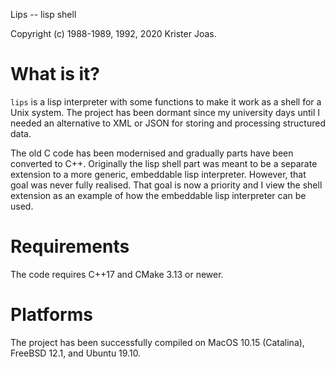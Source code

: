 Lips -- lisp shell

Copyright (c) 1988-1989, 1992, 2020 Krister Joas.

# What is it?

`lips` is a lisp interpreter with some functions to make it work as a
shell for a Unix system.  The project has been dormant since my
university days until I needed an alternative to XML or JSON for
storing and processing structured data.

The old C code has been modernised and gradually parts have been
converted to C++.  Originally the lisp shell part was meant to be a
separate extension to a more generic, embeddable lisp interpreter.
However, that goal was never fully realised.  That goal is now a
priority and I view the shell extension as an example of how the
embeddable lisp interpreter can be used.

# Requirements

The code requires C++17 and CMake 3.13 or newer.

# Platforms

The project has been successfully compiled on MacOS 10.15 (Catalina),
FreeBSD 12.1, and Ubuntu 19.10.
